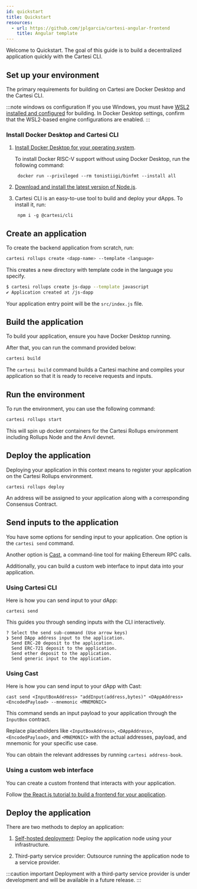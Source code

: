 ```yaml
---
id: quickstart
title: Quickstart
resources:
  - url: https://github.com/jplgarcia/cartesi-angular-frontend
    title: Angular template
---
```


Welcome to Quickstart. The goal of this guide is to build a decentralized application quickly with the Cartesi CLI.

## Set up your environment

The primary requirements for building on Cartesi are Docker Desktop and the Cartesi CLI.

:::note windows os configuration
If you use Windows, you must have [WSL2 installed and configured](https://learn.microsoft.com/en-us/windows/wsl/install) for building. In Docker Desktop settings, confirm that the WSL2-based engine configurations are enabled.
:::

### Install Docker Desktop and Cartesi CLI

1. [Install Docker Desktop for your operating system](https://www.docker.com/products/docker-desktop/).

    To install Docker RISC-V support without using Docker Desktop, run the following command:
    
   ```shell
    docker run --privileged --rm tonistiigi/binfmt --install all
   ```

1. [Download and install the latest version of Node.js](https://nodejs.org/en/download).

2. Cartesi CLI is an easy-to-use tool to build and deploy your dApps. To install it, run:

   ```shell
    npm i -g @cartesi/cli
   ```


## Create an application

To create the backend application from scratch, run:

```bash
cartesi rollups create <dapp-name> --template <language>
```

This creates a new directory with template code in the language you specify.

```bash
$ cartesi rollups create js-dapp --template javascript
✔ Application created at /js-dapp
```

Your application entry point will be the `src/index.js` file.

## Build the application

To build your application, ensure you have Docker Desktop running.

After that, you can run the command provided below:

```bash
cartesi build
```

The `cartesi build` command builds a Cartesi machine and compiles your application so that it is ready to receive requests and inputs.

## Run the environment

To run the environment, you can use the following command:

```bash
cartesi rollups start
```
This will spin up docker containers for the Cartesi Rollups environment including Rollups Node and the Anvil devnet.

## Deploy the application

Deploying your application in this context means to register your application on the Cartesi Rollups environment.

```shell
cartesi rollups deploy
```
An address will be assigned to your application along with a corresponding Consensus Contract.

## Send inputs to the application

You have some options for sending input to your application. One option is the `cartesi send` command.

Another option is [Cast](https://book.getfoundry.sh/cast/), a command-line tool for making Ethereum RPC calls.

Additionally, you can build a custom web interface to input data into your application.

### Using Cartesi CLI

Here is how you can send input to your dApp:

```shell
cartesi send
```

This guides you through sending inputs with the CLI interactively.

```shell
? Select the send sub-command (Use arrow keys)
❯ Send DApp address input to the application.
  Send ERC-20 deposit to the application.
  Send ERC-721 deposit to the application.
  Send ether deposit to the application.
  Send generic input to the application.
```

### Using Cast

Here is how you can send input to your dApp with Cast:

```shell
cast send <InputBoxAddress> "addInput(address,bytes)" <DAppAddress> <EncodedPayload> --mnemonic <MNEMONIC>
```

This command sends an input payload to your application through the `InputBox` contract.

Replace placeholders like `<InputBoxAddress>`, `<DAppAddress>`, `<EncodedPayload>`, and `<MNEMONIC>` with the actual addresses, payload, and mnemonic for your specific use case.


You can obtain the relevant addresses by running `cartesi address-book`.

### Using a custom web interface

You can create a custom frontend that interacts with your application.

Follow [the React.js tutorial to build a frontend for your application](/cartesi-rollups/2.0/tutorials/react-frontend-application/).

## Deploy the application

There are two methods to deploy an application:

1. [Self-hosted deployment](/cartesi-rollups/2.0/deployment/self-hosted/): Deploy the application node using your infrastructure.

2. Third-party service provider: Outsource running the application node to a service provider.

:::caution important
Deployment with a third-party service provider is under development and will be available in a future release.
:::

